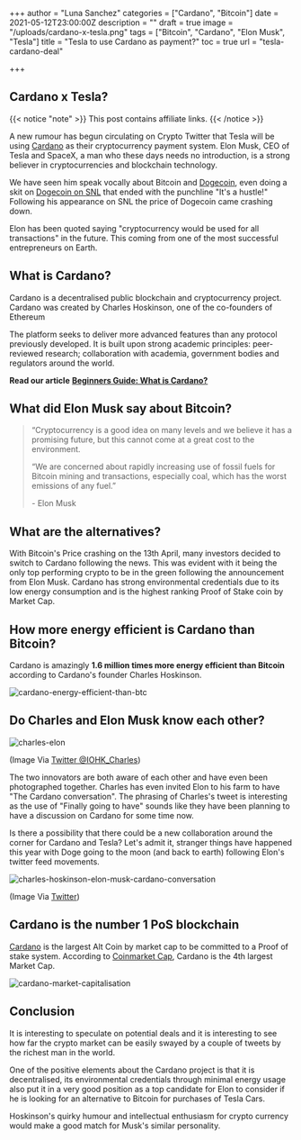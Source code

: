 +++
author = "Luna Sanchez"
categories = ["Cardano", "Bitcoin"]
date = 2021-05-12T23:00:00Z
description = ""
draft = true
image = "/uploads/cardano-x-tesla.png"
tags = ["Bitcoin", "Cardano", "Elon Musk", "Tesla"]
title = "Tesla to use Cardano as payment?"
toc = true
url = "tesla-cardano-deal"

+++
## Cardano x Tesla?

{{< notice "note" >}} This post contains affiliate links. {{< /notice >}}

A new rumour has begun circulating on Crypto Twitter that Tesla will be using [Cardano](/link/buy-cardano) as their cryptocurrency payment system. Elon Musk, CEO of Tesla and SpaceX, a man who these days needs no introduction, is a strong believer in cryptocurrencies and blockchain technology.

We have seen him speak vocally about Bitcoin and [Dogecoin](/link/buy-dogecoin), even doing a skit on [Dogecoin on SNL](https://www.bloomberg.com/opinion/articles/2021-05-10/dogecoin-and-elon-musk-on-snl-it-s-a-hustle-but-it-s-the-people-s-hustle) that ended with the punchline "It's a hustle!"  Following his appearance on SNL the price of Dogecoin came crashing down.

Elon has been quoted saying "cryptocurrency would be used for all transactions" in the future. This coming from one of the most successful entrepreneurs on Earth.

## What is Cardano?

Cardano is a decentralised public blockchain and cryptocurrency project. Cardano was created by Charles Hoskinson, one of the co-founders of Ethereum

The platform seeks to deliver more advanced features than any protocol previously developed. It is built upon strong academic principles: peer-reviewed research; collaboration with academia, government bodies and regulators around the world.

**Read our article** [**Beginners Guide: What is Cardano?**](https://cryptotravellers.com/what-is-cardano-ada-beginners-guide/)

## What did Elon Musk say about Bitcoin?

> “Cryptocurrency is a good idea on many levels and we believe it has a promising future, but this cannot come at a great cost to the environment.
>
> “We are concerned about rapidly increasing use of fossil fuels for Bitcoin mining and transactions, especially coal, which has the worst emissions of any fuel.”
>
> \- Elon Musk

## What are the alternatives?

With Bitcoin's Price crashing on the 13th April, many investors decided to switch to Cardano following the news.  This was evident with it being the only top performing crypto to be in the green following the announcement from Elon Musk.  Cardano has strong environmental credentials due to its low energy consumption and is the highest ranking Proof of Stake coin by Market Cap.

## How more energy efficient is Cardano than Bitcoin?

Cardano is amazingly **1.6 million times more energy efficient than Bitcoin** according to Cardano's founder Charles Hoskinson.

![cardano-energy-efficient-than-btc](/uploads/cardano-ceo-energy-efficient-than-bitcoin.png)

## Do Charles and Elon Musk know each other?

![charles-elon](/uploads/dhcnwy7vqaeh3tv-1.jpg)

(Image Via [Twitter @IOHK_Charles](https://twitter.com/iohk_charles/status/1013494381884551168))

The two innovators are both aware of each other and have even been photographed together. Charles has even invited Elon to his farm to have "The Cardano conversation".  The phrasing of Charles's tweet is interesting as the use of "Finally going to have" sounds like they have been planning to have a discussion on Cardano for some time now.

Is there a possibility that there could be a new collaboration around the corner for Cardano and Tesla?  Let's admit it, stranger things have happened this year with Doge going to the moon (and back to earth) following Elon's twitter feed movements.

![charles-hoskinson-elon-musk-cardano-conversation](/uploads/charleshoskinson-cardano-conversation.png)

(Image Via [Twitter](https://twitter.com/IOHK_Charles/status/1392847569961766913))

## Cardano is the number 1 PoS blockchain

[Cardano](/link/buy-cardano) is the largest Alt Coin by market cap to be committed to a Proof of stake system.  According to [Coinmarket Cap](https://coinmarketcap.com/), Cardano is the 4th largest Market Cap.

![cardano-market-capitalisation](/uploads/cardano-4th-market-cap.png)

## Conclusion

It is interesting to speculate on potential deals and it is interesting to see how far the crypto market can be easily swayed by a couple of tweets by the richest man in the world.

One of the positive elements about the Cardano project is that it is decentralised, its environmental credentials through minimal energy usage also put it in a very good position as a top candidate for Elon to consider if he is looking for an alternative to Bitcoin for purchases of Tesla Cars.

Hoskinson's quirky humour and intellectual enthusiasm for crypto currency would make a good match for Musk's similar personality.